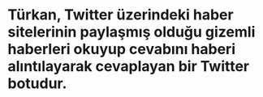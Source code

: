 # Türkan, Twitter üzerindeki haber sitelerinin paylaşmış olduğu gizemli haberleri okuyup cevabını haberi alıntılayarak cevaplayan bir Twitter botudur.
